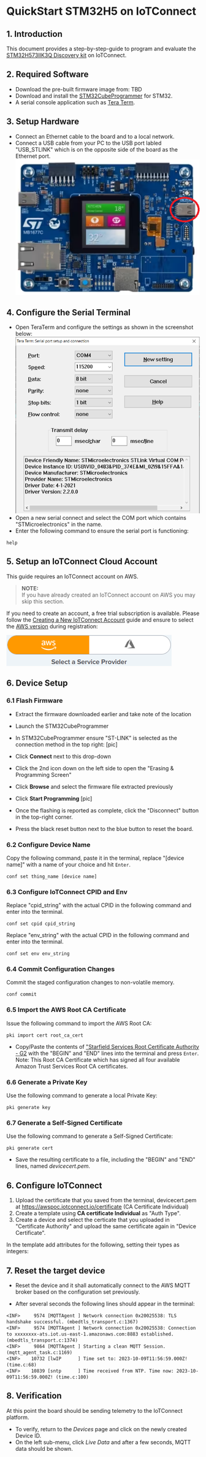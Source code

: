 # QuickStart STM32H5 on IoTConnect

## 1. Introduction  
This document provides a step-by-step-guide to program and evaluate the 
[STM32H573IIK3Q Discovery kit](https://www.st.com/en/evaluation-tools/stm32h573i-dk.html) on IoTConnect.

## 2. Required Software  
* Download the pre-built firmware image from: TBD
* Download and install the [STM32CubeProgrammer](https://www.st.com/en/development-tools/stm32cubeprog.html) for STM32.
* A serial console application such as [Tera Term](https://sourceforge.net/projects/tera-term/).

## 3. Setup Hardware  
* Connect an Ethernet cable to the board and to a local network.
* Connect a USB cable from your PC to the USB port labled "USB_STLINK" which is on the opposite side of the board as the Ethernet port.
![H5 STLINK PORT](media/H5_STLINK_PORT.png)  

## 4. Configure the Serial Terminal  
* Open TeraTerm and configure the settings as shown in the screenshot below:
![Tera Term Serial Settings](media/teraterm_settings.png "Tera Term Serial Settings")
* Open a new serial connect and select the COM port which contains "STMicroelectronics" in the name.
* Enter the following command to ensure the serial port is functioning:
```
help
```

## 5. Setup an IoTConnect Cloud Account
This guide requires an IoTConnect account on AWS.

>**NOTE:**  
> If you have already created an IoTConnect account on AWS you may skip this section.

If you need to create an account, a free trial subscription is available.
Please follow the 
[Creating a New IoTConnect Account](https://github.com/avnet-iotconnect/avnet-iotconnect.github.io/blob/main/documentation/iotconnect/subscription/subscription.md)
guide and ensure to select the [AWS version](https://subscription.iotconnect.io/subscribe?cloud=aws) during registration:

![IoTConnect on AWS](https://github.com/avnet-iotconnect/avnet-iotconnect.github.io/blob/main/documentation/iotconnect/subscription/media/iotc-aws.png)

## 6. Device Setup  
### 6.1 Flash Firmware  

* Extract the firmware downloaded earlier and take note of the location
* Launch the STM32CubeProgrammer
* In STM32CubeProgrammer ensure "ST-LINK" is selected as the connection method in the top right:
[pic]  
* Click **Connect** next to this drop-down
* Click the 2nd icon down on the left side to open the "Erasing & Programming Screen"
* Click **Browse** and select the firmware file extracted previously
* Click **Start Programming**
[pic]  

* Once the flashing is reported as complete, click the  "Disconnect" button in the top-right corner.  
* Press the black reset button next to the blue button to reset the board.  

### 6.2 Configure Device Name  
Copy the following command, paste it in the terminal, replace "[device name]" with a name of your choice and hit `Enter`.  
```
conf set thing_name [device name]
```

### 6.3 Configure IoTConnect CPID and Env  
Replace "cpid_string" with the actual CPID in the following command and enter into the terminal.  
```
conf set cpid cpid_string
```

Replace "env_string" with the actual CPID in the following command and enter into the terminal.  
```
conf set env env_string
```

### 6.4 Commit Configuration Changes  
Commit the staged configuration changes to non-volatile memory.  
```
conf commit
```

### 6.5 Import the AWS Root CA Certificate  
Issue the following command to import the AWS Root CA:  
```
pki import cert root_ca_cert
```

* Copy/Paste the contents of ["Starfield Services Root Certificate Authority - G2](https://www.amazontrust.com/repository/SFSRootCAG2.pem) with the "BEGIN" and "END" lines into the terminal and press `Enter`.
Note:  This Root CA Certificate which has signed all four available Amazon Trust Services Root CA certificates.

### 6.6 Generate a Private Key 
Use the following command to generate a local Private Key:  
```
pki generate key
```

### 6.7 Generate a Self-Signed Certificate  
Use the following command to generate a Self-Signed Certificate:  
```
pki generate cert
```

* Save the resulting certificate to a file, including the "BEGIN" and "END" lines, named *devicecert.pem*.  

## 6. Configure IoTConnect  
1. Upload the certificate that you saved from the terminal, devicecert.pem at https://awspoc.iotconnect.io/certificate (CA Certificate Individual)
2. Create a template using **CA certificate Individual** as "Auth Type".
3. Create a device and select the certicate that you uploaded in "Certificate Authority" and upload the same certificate again in "Device Certificate".


In the template add attributes for the following, setting their types as integers:

## 7. Reset the target device

* Reset the device and it shall automatically connect to the AWS MQTT broker based on the configuration set previously. 

* After several seconds the following lines should appear in the terminal:  

```
<INF>     9574 [MQTTAgent ] Network connection 0x20025538: TLS handshake successful. (mbedtls_transport.c:1367)
<INF>     9574 [MQTTAgent ] Network connection 0x20025538: Connection to xxxxxxxx-ats.iot.us-east-1.amazonaws.com:8883 established. (mbedtls_transport.c:1374)
<INF>     9864 [MQTTAgent ] Starting a clean MQTT Session. (mqtt_agent_task.c:1169)
<INF>    10732 [lwIP      ] Time set to: 2023-10-09T11:56:59.000Z! (time.c:68)
<INF>    10839 [sntp      ] Time received from NTP. Time now: 2023-10-09T11:56:59.000Z! (time.c:100)
```

## 8. Verification

At this point the board should be sending telemetry to the IoTConnect platform.
* To verify, return to the *Devices* page and click on the newly created Device ID.
* On the left sub-menu, click *Live Data* and after a few seconds, MQTT data should be shown. 
